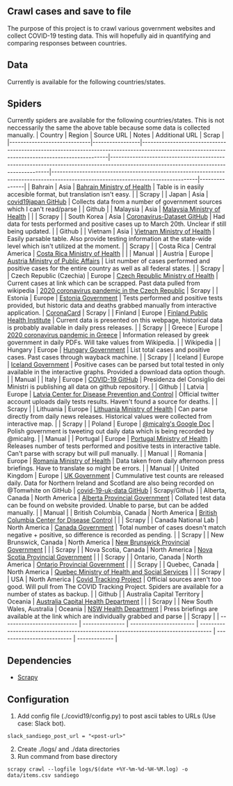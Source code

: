 ## Crawl cases and save to file
The purpose of this project is to crawl various government websites and collect COVID-19 testing data. This will hopefully aid in quantifying and comparing responses between countries.

## Data
Currently is available for the following countries/states. 

## Spiders
Currently spiders are available for the following countries/states. This is not neccessarily the same the above table because some data is collected manually.
| Country                     | Region          | Source URL                                                                                                                                     | Notes                                                                                                                                | Additional URL                                                                                                                   | Scrap         |
|-----------------------------|-----------------|------------------------------------------------------------------------------------------------------------------------------------------------|--------------------------------------------------------------------------------------------------------------------------------------|----------------------------------------------------------------------------------------------------------------------------------|---------------|
| Bahrain                     | Asia            | [Bahrain Ministry of Health](https://www.moh.gov.bh/COVID19)                                                                                   | Table is in easily accesible format, but translation isn't easy.                                                                     |                                                                                                                                  | Scrapy        |
| Japan                       | Asia            | [covid19japan GitHub](https://github.com/reustle/covid19japan)                                                                                 | Collects data from a number of government sources which I can't read/parse                                                           |                                                                                                                                  | Github        |
| Malaysia                    | Asia            | [Malaysia Ministry of Health](http://www.moh.gov.my/index.php/pages/view/2019-ncov-wuhan)                                                      |                                                                                                                                      |                                                                                                                                  | Scrapy        |
| South Korea                 | Asia            | [Coronavirus-Dataset GitHub](https://github.com/jihoo-kim/Coronavirus-Dataset)                                                                 | Had data for tests performed and positive cases up to March 20th. Unclear if still being updated.                                    |                                                                                                                                  | Github        |
| Vietnam                     | Asia            | [Vietnam Ministry of Health](https://ncov.moh.gov.vn/)                                                                                         | Easily parsable table. Also provide testing information at the state-wide level which isn't utilized at the moment.                  |                                                                                                                                  | Scrapy        |
| Costa Rica                  | Central America | [Costa Rica Ministry of Health](https://www.ministeriodesalud.go.cr/index.php/centro-de-prensa/noticias/741-noticias-2020/1532-lineamientos-nacionales-para-la-vigilancia-de-la-infeccion-por-coronavirus-2019-ncov)  |                                                               |                                                                                                                                  | Manual        |
| Austria                     | Europe          | [Austria Ministry of Public Affairs](https://www.sozialministerium.at/Informationen-zum-Coronavirus/Neuartiges-Coronavirus-(2019-nCov).html )  | List number of cases performed and positive cases for the entire country as well as all federal states.                              |                                                                                                                                  | Scrapy        |
| Czech Republic (Czechia)    | Europe          | [Czech Republic Ministry of Health](https://onemocneni-aktualne.mzcr.cz/covid-19)                                                              | Current cases at link which can be scrapped. Past data pulled from wikipedia                                                         | [2020 coronavirus pandemic in the Czech Republic](https://en.wikipedia.org/wiki/2020_coronavirus_pandemic_in_the_Czech_Republic) | Scrapy        |
| Estonia                     | Europe          | [Estonia Government](https://www.kriis.ee/en)                                                                                                  | Tests performed and positive tests provided, but historic data and deaths grabbed manually from interactive application.             | [CoronaCard](https://koroonakaart.ee/en)                                                                                         | Scrapy        |
| Finland                     | Europe          | [Finland Public Health Institute](https://www.fhi.no/sv/smittsomme-sykdommer/corona/)                                                          | Current data is presented on this webpage, historical data is probably available in daily press releases.                            |                                                                                                                                  | Scrapy        |
| Greece                      | Europe          | [2020 coronavirus pandemic in Greece](https://en.wikipedia.org/wiki/2020_coronavirus_pandemic_in_Greece)                                       | Information released by greek government in daily PDFs. Will take values from Wikipedia.                                             |                                                                                                                                  | Wikipedia     |
| Hungary                     | Europe          | [Hungary Government](https://koronavirus.gov.hu/)                                                                                              | List total cases and positive cases. Past cases through wayback machine.                                                             |                                                                                                                                  | Scrapy        |
| Iceland                     | Europe          | [Iceland Government](https://www.covid.is/tolulegar-upplysingar)                                                                               | Positive cases can be parsed but total tested in only available in the interactive graphs. Provided a download data option though.   |                                                                                                                                  | Manual        |
| Italy                       | Europe          | [COVID-19 GitHub](https://github.com/pcm-dpc/COVID-19/blob/master/dati-andamento-nazionale/dpc-covid19-ita-andamento-nazionale.csv)            | Presidenza del Consiglio dei Ministri is publishing all data on github repository.                                                   |                                                                                                                                  | Github        |
| Latvia                      | Europe          | [Latvia Center for Disease Prevention and Control](https://twitter.com/SPKCentrs/media)                                                        | Official twitter account uploads daily tests results. Haven't found a source for deaths.                                             |                                                                                                                                  | Scrapy        |
| Lithuania                   | Europe          | [Lithuania Ministry of Health](http://sam.lrv.lt/lt/naujienos/koronavirusas)                                                                   | Can parse directly from daily news releases. Historical values were collected from interactive map.                                  |                                                                                                                                  | Scrapy        |
| Poland                      | Europe          | [@micalrg's Google Doc](https://docs.google.com/spreadsheets/d/1ierEhD6gcq51HAm433knjnVwey4ZE5DCnu1bW7PRG3E/edit#gid=1140678265)               | Polish government is tweeting out daily data which is being recorded by @micalrg.                                                    |                                                                                                                                  | Manual        |
| Portugal                    | Europe          | [Portugal Ministry of Health](https://covid19.min-saude.pt/ponto-de-situacao-atual-em-portugal/)                                               | Releases number of tests performed and positive tests in interactive table. Can't parse with scrapy but will pull manually.          |                                                                                                                                  | Manual        |
| Romania                     | Europe          | [Romania Ministry of Health](http://www.ms.ro/comunicate/)                                                                                     | Data taken from daily afternoon press briefings. Have to translate so might be errors.                                               |                                                                                                                                  | Manual        |
| United Kingdom              | Europe          | [UK Government](https://www.gov.uk/guidance/coronavirus-covid-19-information-for-the-public)                                                   | Cummulative test counts are released daily. Data for Northern Ireland and Scotland are also being recorded on @Tomwhite on GitHub    | [covid-19-uk-data GitHub](https://github.com/tomwhite/covid-19-uk-data/tree/master/data)                                         | Scrapy/Github |
| Alberta, Canada             | North America   | [Alberta Provincial Government](https://covid19stats.alberta.ca/)                                                                              | Collated test data can  be found on website provided. Unable to parse, but can be added manually.                                    |                                                                                                                                  | Manual        |
| British Columbia, Canada    | North America   | [British Columbia Center for Disease Control](http://www.bccdc.ca/about/news-stories/stories/2020/information-on-novel-coronavirus)            |                                                                                                                                      |                                                                                                                                  | Scrapy        |
| Canada National Lab         | North America   | [Canada Government](https://www.canada.ca/en/public-health/services/diseases/2019-novel-coronavirus-infection.html)                            | Total number of cases doesn't match negative + positive, so difference is recorded as pending.                                       |                                                                                                                                  | Scrapy        |
| New Brunswick, Canada       | North America   | [New Brunswick Provincial Government](https://www2.gnb.ca/content/gnb/en/departments/ocmoh/cdc/content/respiratory_diseases/coronavirus.html#) |                                                                                                                                      |                                                                                                                                  | Scrapy        |
| Nova Scotia, Canada         | North America   | [Nova Scotia Provincial Government](https://novascotia.ca/coronavirus/)                                                                        |                                                                                                                                      |                                                                                                                                  | Scrapy        |
| Ontario, Canada             | North America   | [Ontario Provincial Government](https://www.ontario.ca/page/2019-novel-coronavirus)                                                            |                                                                                                                                      |                                                                                                                                  | Scrapy        |
| Quebec, Canada              | North America   | [Quebec Ministry of Health and Social Services](https://www.msss.gouv.qc.ca/professionnels/maladies-infectieuses/coronavirus-2019-ncov/)       |                                                                                                                                      |                                                                                                                                  | Scrapy        |
| USA                         | North America   | [Covid Tracking Project](https://covidtracking.com/)                                                                                           | Official sources aren't too good. Will pull from The COVID Tracking Project. Spiders are available for a number of states as backup. |                                                                                                                                  | Github        |
| Australia Capital Territory | Oceania         | [Australia Capital Health Department](https://health.act.gov.au/public-health-alert/updated-information-about-covid-19)                        |                                                                                                                                      |                                                                                                                                  | Scrapy        |
| New South Wales, Australia  | Oceania         | [NSW Health Department](https://www.health.nsw.gov.au/news/Pages/default.aspx)                                                                 | Press briefings are available at the link which are individually grabbed and parse                                                   |                                                                                                                                  | Scrapy        |
| --------------------------- | --------------- | ----------------------- | ---------------------------------------------------------------------------------- | -------------------------- | ------------- |

## Dependencies

* [Scrapy](https://scrapy.org/)

## Configuration

1. Add config file (./covid19/config.py) to post ascii tables to URLs (Use case: Slack bot).

```
slack_sandiego_post_url = "<post-url>"
```

2. Create ./logs/ and ./data directories
3. Run command from base directory
```
scrapy crawl --logfile logs/$(date +%Y-%m-%d-%H-%M.log) -o data/items.csv sandiego
```
